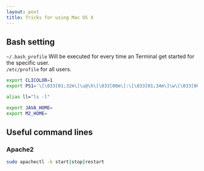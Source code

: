 ```yaml
---
layout: post
title: Tricks for using Mac OS X
---
```


## Bash setting
`~/.bash_profile` Will be executed for every time an Terminal get started for the specific user.  
`/etc/profile` for all users.

~~~bash
export CLICOLOR=1
export PS1='\[\033[01;32m\]\u@\h\[\033[00m\]:\[\033[01;34m\]\w\[\033[00m\]\$ '

alias ll="ls -l"

export JAVA_HOME=
export M2_HOME=
~~~

## Useful command lines

### Apache2 
~~~bash
sudo apachectl -k start|stop|restart
~~~
